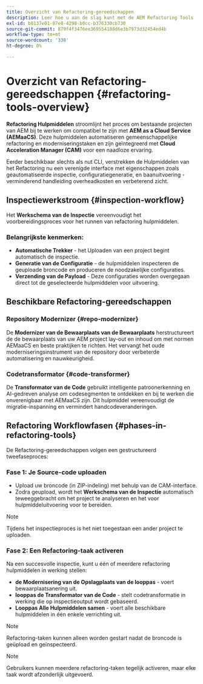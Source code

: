 ```yaml
---
title: Overzicht van Refactoring-gereedschappen
description: Leer hoe u aan de slag kunt met de AEM Refactoring Tools
exl-id: b8137e01-87e8-4298-b0cc-b376330cb730
source-git-commit: 879f4f3476ee369554188d6e3b7973d32454ed4b
workflow-type: tm+mt
source-wordcount: '338'
ht-degree: 0%

---
```


<!-- Alexandru: temporarily commeting this out, since it breaks validation

>[!CONTEXTUALHELP]
>id="aemcloud_rs_overview"
>title="Overview"
>abstract="Refactoring Tools is a solution developed by Adobe to help refactor existing AEM projects for compatibility with AEM as a Cloud Service. The tools are executed via Cloud Acceleration Manager (CAM) and automate key modernization tasks."
>additional-url="https://experienceleague.adobe.com/docs/experience-manager-cloud-service/content/migration-journey/cloud-migration/content-transfer-tool/guidelines-best-practices-content-transfer-tool.html" text="Guidelines and Best Practices"

-->

# Overzicht van Refactoring-gereedschappen {#refactoring-tools-overview}

**Refactoring Hulpmiddelen** stroomlijnt het proces om bestaande projecten van AEM bij te werken om compatibel te zijn met **AEM as a Cloud Service (AEMaaCS)**. Deze hulpmiddelen automatiseren gemeenschappelijke refactoring en moderniseringstaken en zijn geïntegreerd met **Cloud Acceleration Manager (CAM)** voor een naadloze ervaring.

Eerder beschikbaar slechts als nut CLI, verstrekken de Hulpmiddelen van het Refactoring nu een verenigde interface met eigenschappen zoals geautomatiseerde inspectie, configuratiegeneratie, en baanuitvoering - verminderend handleiding overheadkosten en verbeterend zicht.

## Inspectiewerkstroom {#inspection-workflow}

Het **Werkschema van de Inspectie** vereenvoudigt het voorbereidingsproces voor het runnen van refactoring hulpmiddelen.

### Belangrijkste kenmerken:

* **Automatische Trekker** - het Uploaden van een project begint automatisch de inspectie.
* **Generatie van de Configuratie** - de hulpmiddelen inspecteren de geuploade broncode en produceren de noodzakelijke configuraties.
* **Verzending van de Payload** - Deze configuraties worden overgegaan direct tot de geselecteerde hulpmiddelen voor uitvoering.

## Beschikbare Refactoring-gereedschappen

### Repository Modernizer {#repo-modernizer}

De **Modernizer van de Bewaarplaats van de Bewaarplaats** herstructureert de de bewaarplaats van uw AEM project lay-out en inhoud om met normen AEMaaCS en beste praktijken te richten. Het vervangt het oude moderniseringsinstrument van de repository door verbeterde automatisering en nauwkeurigheid.

### Codetransformator {#code-transformer}

De **Transformator van de Code** gebruikt intelligente patroonerkenning en AI-gedreven analyse om codesegmenten te ontdekken en bij te werken die onverenigbaar met AEMaaCS zijn. Dit hulpmiddel vereenvoudigt de migratie-inspanning en vermindert handcodeveranderingen.

## Refactoring Workflowfasen {#phases-in-refactoring-tools}

De Refactoring-gereedschappen volgen een gestructureerd tweefaseproces:

### Fase 1: Je Source-code uploaden

* Upload uw broncode (in ZIP-indeling) met behulp van de CAM-interface.
* Zodra geupload, wordt het **Werkschema van de Inspectie** automatisch teweeggebracht om het project te analyseren en het voor hulpmiddeluitvoering voor te bereiden.

>[!NOTE]
>Tijdens het inspectieproces is het niet toegestaan een ander project te uploaden.

### Fase 2: Een Refactoring-taak activeren

Na een succesvolle inspectie, kunt u één of meerdere refactoring hulpmiddelen in werking stellen:

* **de Modernisering van de Opslagplaats van de looppas** - voert bewaarplaatsanering uit.
* **looppas de Transformator van de Code** - stelt codetransformatie in werking die op inspectieoutput wordt gebaseerd.
* **Looppas Alle Hulpmiddelen samen** - voert alle beschikbare hulpmiddelen in één enkele verrichting uit.

>[!NOTE]
>Refactoring-taken kunnen alleen worden gestart nadat de broncode is geüpload en geïnspecteerd.

>[!NOTE]
>Gebruikers kunnen meerdere refactoring-taken tegelijk activeren, maar elke taak wordt afzonderlijk uitgevoerd.
